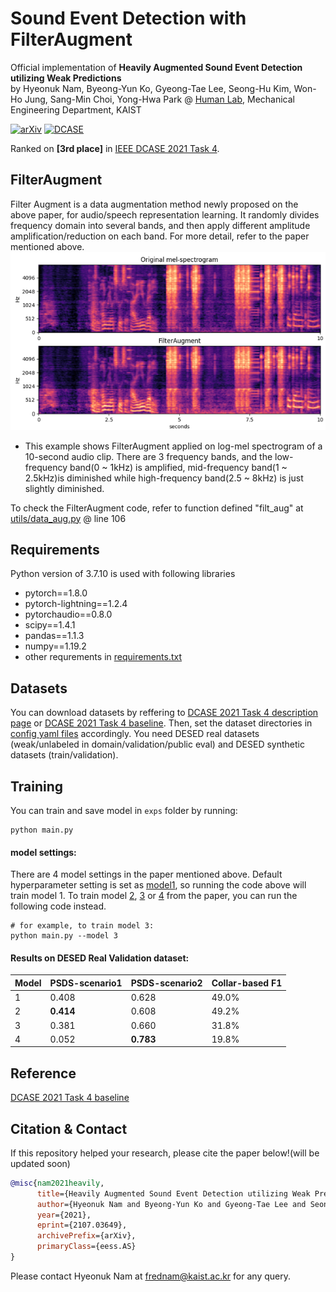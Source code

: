 # Sound Event Detection with FilterAugment

Official implementation of **Heavily Augmented Sound Event Detection utilizing Weak Predictions**<br>
by Hyeonuk Nam, Byeong-Yun Ko, Gyeong-Tae Lee, Seong-Hu Kim, Won-Ho Jung, Sang-Min Choi, Yong-Hwa Park @ [Human Lab](http://human.kaist.ac.kr/), Mechanical Engineering Department, KAIST

[![arXiv](https://img.shields.io/badge/arXiv-2107.03649-brightgreen)](https://arxiv.org/abs/2107.03649)
[![DCASE](https://img.shields.io/badge/DCASE-technical%20report-orange)](http://dcase.community/documents/challenge2021/technical_reports/DCASE2021_Nam_41_t4.pdf)



Ranked on **[3rd place]** in [IEEE DCASE 2021 Task 4](http://dcase.community/challenge2021/task-sound-event-detection-and-separation-in-domestic-environments-results).

## FilterAugment
Filter Augment is a data augmentation method newly proposed on the above paper, for audio/speech representation learning. It randomly divides frequency domain into several bands, and then apply different amplitude amplification/reduction on each band. For more detail, refer to the paper mentioned above.<br>
![](./utils/FilterAugment_example.png)<br>
- This example shows FilterAugment applied on log-mel spectrogram of a 10-second audio clip. There are 3 frequency bands, and the low-frequency band(0 ~ 1kHz) is amplified, mid-frequency band(1 ~ 2.5kHz)is diminished while high-frequency band(2.5 ~ 8kHz) is just slightly diminished.

To check the FilterAugment code, refer to function defined "filt_aug" at [utils/data_aug.py](./utils/data_aug.py) @ line 106

## Requirements
Python version of 3.7.10 is used with following libraries
- pytorch==1.8.0
- pytorch-lightning==1.2.4
- pytorchaudio==0.8.0
- scipy==1.4.1
- pandas==1.1.3
- numpy==1.19.2
- other requrements in [requirements.txt](./requirements.txt)


## Datasets
You can download datasets by reffering to [DCASE 2021 Task 4 description page](http://dcase.community/challenge2021/task-sound-event-detection-and-separation-in-domestic-environments) or [DCASE 2021 Task 4 baseline](https://github.com/DCASE-REPO/DESED_task). Then, set the dataset directories in [config yaml files](./configs/) accordingly. You need DESED real datasets (weak/unlabeled in domain/validation/public eval) and DESED synthetic datasets (train/validation).

## Training
You can train and save model in `exps` folder by running:
```shell
python main.py
```

#### model settings:
There are 4 model settings in the paper mentioned above. Default hyperparameter setting is set as [model1](./configs/config_model1.yaml), so running the code above will train model 1. To train model [2](./configs/config_model2.yaml), [3](./configs/config_model3.yaml) or [4](./configs/config_model4.yaml) from the paper, you can run the following code instead.
```shell
# for example, to train model 3:
python main.py --model 3
```

#### Results on DESED Real Validation dataset:

Model | PSDS-scenario1 | PSDS-scenario2 | Collar-based F1
------|----------------|----------------|-----------------
1     | 0.408          | 0.628          | 49.0%
2     | **0.414**      | 0.608          | 49.2%
3     | 0.381          | 0.660          | 31.8%
4     | 0.052          | **0.783**      | 19.8%


## Reference
[DCASE 2021 Task 4 baseline](https://github.com/DCASE-REPO/DESED_task)

## Citation & Contact
If this repository helped your research, please cite the paper below!(will be updated soon)
```bib
@misc{nam2021heavily,
      title={Heavily Augmented Sound Event Detection utilizing Weak Predictions}, 
      author={Hyeonuk Nam and Byeong-Yun Ko and Gyeong-Tae Lee and Seong-Hu Kim and Won-Ho Jung and Sang-Min Choi and Yong-Hwa Park},
      year={2021},
      eprint={2107.03649},
      archivePrefix={arXiv},
      primaryClass={eess.AS}
}
```
Please contact Hyeonuk Nam at frednam@kaist.ac.kr for any query.

